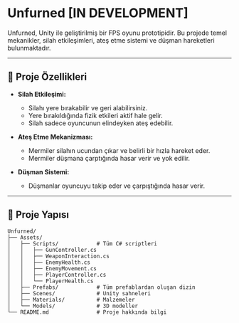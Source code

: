 # Unfurned [IN DEVELOPMENT]

Unfurned, Unity ile geliştirilmiş bir FPS oyunu prototipidir. Bu projede temel mekanikler, silah etkileşimleri, ateş etme sistemi ve düşman hareketleri bulunmaktadır.

---

## 🚀 Proje Özellikleri

- **Silah Etkileşimi:**
  - Silahı yere bırakabilir ve geri alabilirsiniz.
  - Yere bırakıldığında fizik etkileri aktif hale gelir.
  - Silah sadece oyuncunun elindeyken ateş edebilir.

- **Ateş Etme Mekanizması:**
  - Mermiler silahın ucundan çıkar ve belirli bir hızla hareket eder.
  - Mermiler düşmana çarptığında hasar verir ve yok edilir.

- **Düşman Sistemi:**
  - Düşmanlar oyuncuyu takip eder ve çarpıştığında hasar verir.

---

## 📂 Proje Yapısı

```plaintext
Unfurned/
├── Assets/
│   ├── Scripts/            # Tüm C# scriptleri
│   │   ├── GunController.cs
│   │   ├── WeaponInteraction.cs
│   │   ├── EnemyHealth.cs
│   │   ├── EnemyMovement.cs
│   │   ├── PlayerController.cs
│   │   └── PlayerHealth.cs
│   ├── Prefabs/            # Tüm prefablardan oluşan dizin
│   ├── Scenes/             # Unity sahneleri
│   ├── Materials/          # Malzemeler
│   └── Models/             # 3D modeller
└── README.md               # Proje hakkında bilgi
